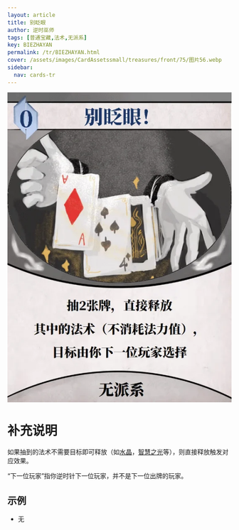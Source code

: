 ```yaml
---
layout: article
title: 别眨眼
author: 逆时巫师
tags: [普通宝藏,法术,无派系]
key: BIEZHAYAN
permalink: /tr/BIEZHAYAN.html
cover: /assets/images/CardAssetssmall/treasures/front/75/图片56.webp
sidebar:
  nav: cards-tr
---
```

![](/assets/images/CardAssets/treasures/front/75/图片56.webp)

# 补充说明
如果抽到的法术不需要目标即可释放（如[水晶](/tr/SHUIJING.html)，[智慧之光](/tr/ZHIHUIZHIGUANG.html)等），则直接释放触发对应效果。

“下一位玩家”指你逆时针下一位玩家，并不是下一位出牌的玩家。
## 示例
* 无